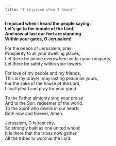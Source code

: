 ```yaml
---
title: "I rejoiced when I heard"
---
```


**I rejoiced when I heard the people saying:   
Let's go to the temple of the Lord,   
And now at last our feet are standing   
Within your gates, O Jerusalem!**

For the peace of Jerusalem, pray:   
Prosperity to all your dwelling places,   
Let there be peace everywhere within your ramparts,   
Let there be safety within your towers.

For love of my people and my friends,   
This is my prayer: may lasting peace be yours,   
For the sake of the house of the Lord,   
I shall plead and pray for your good.

To the Father almighty sing your praise   
And to the Son, redeemer of the world.   
To the Spirit who dwells in our hearts   
Both now and forever, Amen.

Jerusalem, O fairest city,   
So strongly built as one united whole!   
It is there that the tribes now gather,   
All the tribes to worship the Lord.
